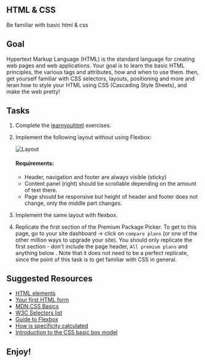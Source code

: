 HTML & CSS
----------

Be familiar with basic html & css

Goal
----

Hypertext Markup Language (HTML) is the standard language for creating web pages and web applications. Your goal is to learn the basic HTML principles, the various tags and attributes, how and when to use them. then, get yourself familiar with CSS selectors, layouts, positioning and more and leran how to style your HTML using CSS (Cascading Style Sheets), and make the web pretty!

Tasks
-----

1.  Complete the [learnyouhtml](https://github.com/denysdovhan/learnyouhtml) exercises.

2.  Implement the following layout without using Flexbox:

    ![Layout](https://d2x3xhvgiqkx42.cloudfront.net/3d412e82-d97e-487e-b1a3-41a6bd24a05b/503d45a5-f8c6-4ff7-a481-60b77969546a/2018/06/14/f571e75f-13a7-46b1-a7b6-da5f1d2cf5b3.png)

    #### Requirements:

    -   Header, navigation and footer are always visible (sticky)
    -   Content panel (right) should be scrollable depending on the amount of text there.
    -   Page should be responsive but height of header and footer does not change, only the middle part changes.
3.  Implement the same layout with flexbox.

4.  Replicate the first section of the Premium Package Picker.
    To get to this page, go to your site dashboard -> click on `compare plans` (or one of the other million ways to upgrade your site).
 You should only replicate the first section - don't include the page header, `All premium plans` and anything below .
 Note that it does not need to be a perfect replicate, since the point of this task is to get familiar with CSS in general.

Suggested Resources
-------------------

-   [HTML elements](https://developer.mozilla.org/en-US/docs/Web/HTML/Element)
-   [Your first HTML form](https://developer.mozilla.org/en-US/docs/Learn/HTML/Forms/Your_first_HTML_form)
-   [MDN CSS Basics](https://developer.mozilla.org/en-US/docs/Learn/Getting_started_with_the_web/CSS_basics)
-   [W3C Selectors list](https://www.w3.org/TR/selectors-3/#selectors)
-   [Guide to Flexbox](https://css-tricks.com/snippets/css/a-guide-to-flexbox/)
-   [How is specificity calculated](https://developer.mozilla.org/en-US/docs/Web/CSS/Specificity#How_is_specificity_calculated)
-   [Introduction to the CSS basic box model](https://developer.mozilla.org/en-US/docs/Web/CSS/CSS_Box_Model/Introduction_to_the_CSS_box_model)

Enjoy!
------
